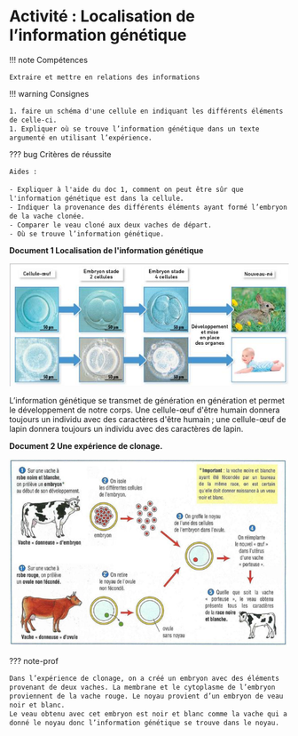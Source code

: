 # Activité : Localisation de l’information génétique

!!! note Compétences

    Extraire et mettre en relations des informations 

!!! warning Consignes

    1. faire un schéma d'une cellule en indiquant les différents éléments de celle-ci. 
    1. Expliquer où se trouve l’information génétique dans un texte argumenté en utilisant l’expérience.
    
??? bug Critères de réussite

    Aides :

    - Expliquer à l'aide du doc 1, comment on peut être sûr que l'information génétique est dans la cellule.
    - Indiquer la provenance des différents éléments ayant formé l’embryon de la vache clonée.
    - Comparer le veau cloné aux deux vaches de départ.
    - Où se trouve l’information génétique.


**Document 1 Localisation de l'information génétique**

![](pictures/devCellOeuf.png)

L’information génétique se transmet de génération en génération et permet le développement de notre corps. 
Une cellule-œuf d'être humain donnera toujours un individu avec des caractères d'être humain ; une cellule-œuf de lapin donnera toujours un individu avec des caractères de lapin.


**Document 2 Une expérience de clonage.**


![](pictures/clonage.png)

??? note-prof

    Dans l’expérience de clonage, on a créé un embryon avec des éléments provenant de deux vaches. La membrane et le cytoplasme de l’embryon proviennent de la vache rouge. Le noyau provient d’un embryon de veau noir et blanc.
    Le veau obtenu avec cet embryon est noir et blanc comme la vache qui a donné le noyau donc l’information génétique se trouve dans le noyau.
